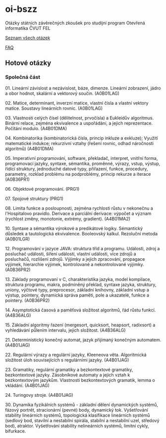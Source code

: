 ﻿oi-bszz
=======

Otázky státních závěrečných zkoušek pro studijní program Otevřená informatika ČVUT FEL

[Seznam všech otázek](http://www.fel.cvut.cz/education/bachelor/topicsOI.html)

[FAQ](https://github.com/janfabian/oi-bszz/wiki/FAQ)

Hotové otázky
-------------

### Společná část

01\.	Lineární závislost a nezávislost, báze, dimenze. Lineární zobrazení, jádro a obor hodnot, skalární a vektorový součin. (A0B01LAG)

02\.  Matice, determinant, inverzní matice, vlastní čísla a vlastní vektory matice. Soustavy lineárních rovnic. (A0B01LAG)

03\. Vlastnosti celých čísel (dělitelnost, prvočísla) a Eukleidův algoritmus. Binární relace, zejména ekvivalence a uspořádání, a jejich reprezentace. Počítání modulo. (A4B01DMA) 

04\. Kombinatorika (kombinatorická čísla, princip inkluze a exkluze); Využití matematické indukce; rekurzivní vztahy (řešení rovnic, odhad náročnosti algoritmů) (A4B01DMA) 

05\.  Imperativní programování, software, překladač, interpret, vnitřní forma, programovací jazyky, syntaxe, sémantika, proměnné, výrazy, vstup, výstup, řídící struktury, jednoduché datové typy, přiřazení, funkce, procedury, parametry, rozklad problému na podproblémy, princip rekurze a iterace (A0B36PR1) 

06\.  Objektové programování. (PRG1)

07\.  Spojové struktury (PRG1)

08\. Limita funkce a posloupnosti, zejména rychlosti růstu v nekonečnu a l'Hospitalovo pravidlo. Derivace a parciální derivace: výpočet a význam (rychlost změny, monotonie, extrémy, gradient). (A4B01MA2) 

10\. Syntaxe a sémantika výrokové a predikátové logiky. Sémantický důsledek a tautologická ekvivalence. Booleovský kalkul. Rezoluční metoda (A0B01LGR)

12\.  Programování v jazyce JAVA: struktura tříd a programu. Události, zdroj a posluchač události, šíření událostí, vlastní události, více zdrojů a posluchačů, rozlišení zdrojů. Výjimky a jejich zpracování, propagace výjimek, hierarchie výjimek, kontrolované a nekontrolované výjimky. (A0B36PR2) 

13\.  Základy programovaní v C, charakteristika jazyka, model kompilace, struktura programu, makra, podmíněný překlad, syntaxe jazyka, struktury, uniony, výčtové typy, preprocesor, základní knihovny, základní vstup a výstup, pointery, dynamická správa paměti, pole a ukazatelé, funkce a pointery. (A0B36PR2) 

14\.  Asymptotická časová a paměťová složitost algoritmů, řád růstu funkcí. (A4B36ALG)

15\.  Základní algoritmy řazení (mergesort, quicksort, heapsort, radixsort) a vyhledávání půlením intervalu, jejich složitost. (A4B36ALG)

21\. Deterministický konečný automat, jazyk přijímaný konečným automatem. (A4B01JAG)

22\. Regulární výrazy a regulární jazyky, Kleeneova věta. Algoritmická složitost úloh souvisejících s regulárními jazyky. (A4B01JAG)

23\. Gramatiky, regulární gramatiky a bezkontextové gramatiky, bezkontextové jazyky. Zásobníkové automaty a jejich vztah k bezkontextovým jazykům. Vlastnosti bezkontextových gramatik, lemma o vkládání. (A4B01JAG)

24\. Turingovy stroje. (A4B01JAG)

30\. Dynamika fyzikálních systémů - základní dělení dynamických systémů, fázový portrét, stracionární (pevné) body, dynamický tok. Vyšetřování stability lineárních systémů, topologická klasifikace lineárních systémů (sedlový bod, stavilní a nestabilní spirála, stabilní a nestabilní uzel, středový bod), atraktor. Vyšetřování stability nelineárních systémů, limitní cykly, bifurkace.